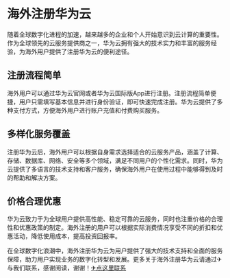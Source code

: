 # 海外注册华为云

随着全球数字化进程的加速，越来越多的企业和个人开始意识到云计算的重要性。作为全球领先的云服务提供商之一，华为云拥有强大的技术实力和丰富的服务经验，为海外用户提供了注册华为云的便利途径。

## 注册流程简单

海外用户可以通过华为云官网或者华为云国际版App进行注册。注册流程简单便捷，用户只需填写基本信息并进行身份验证，即可快速完成注册。华为云提供了多种支付方式，方便海外用户进行账户充值和付费购买服务。

## 多样化服务覆盖

注册华为云后，海外用户可以根据自身需求选择适合的云服务产品，涵盖了计算、存储、数据库、网络、安全等多个领域，满足不同用户的个性化需求。同时，华为云提供了多语言的技术支持和客户服务，确保海外用户在使用过程中能够得到及时的帮助和解决方案。

## 价格合理优惠

华为云致力于为全球用户提供高性能、稳定可靠的云服务，同时也注重价格的合理性和优惠政策的制定。海外注册的用户可以根据实际消费情况享受不同的折扣和优惠活动，降低使用成本，提高投资回报率。

在全球数字化浪潮中，海外注册华为云为用户提供了强大的技术支持和全面的服务保障，助力用户实现业务的数字化转型和发展。更多关于海外注册华为云请通过✈与我们联系，感谢阅读，谢谢！[✈点这里联系](https://ww.k02.cc)